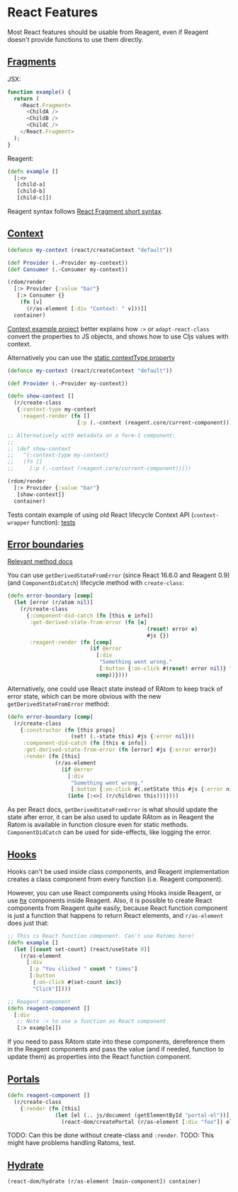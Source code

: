# React Features

Most React features should be usable from Reagent, even if Reagent doesn't
provide functions to use them directly.

## [Fragments](https://reactjs.org/docs/fragments.html)

JSX:
```js
function example() {
  return (
    <React.Fragment>
      <ChildA />
      <ChildB />
      <ChildC />
    </React.Fragment>
  );
}
```

Reagent:
```cljs
(defn example []
  [:<>
   [child-a]
   [child-b]
   [child-c]])
```

Reagent syntax follows [React Fragment short syntax](https://reactjs.org/docs/fragments.html#short-syntax).

## [Context](https://reactjs.org/docs/context.html)

```cljs
(defonce my-context (react/createContext "default"))

(def Provider (.-Provider my-context))
(def Consumer (.-Consumer my-context))

(rdom/render
  [:> Provider {:value "bar"}
   [:> Consumer {}
    (fn [v]
      (r/as-element [:div "Context: " v]))]]
  container)
```

[Context example project](../examples/react-context/src/example/core.cljs)
better explains how
`:>` or `adapt-react-class` convert the properties to JS objects,
and shows how to use Cljs values with context.

Alternatively you can use the [static contextType property](https://reactjs.org/docs/context.html#classcontexttype)

```cljs
(defonce my-context (react/createContext "default"))

(def Provider (.-Provider my-context))

(defn show-context []
  (r/create-class
   {:context-type my-context
    :reagent-render (fn []
                      [:p (.-context (reagent.core/current-component))])}))

;; Alternatively with metadata on a form-1 component:
;;
;; (def show-context
;;   ^{:context-type my-context}
;;   (fn []
;;     [:p (.-context (reagent.core/current-component))]))

(rdom/render
  [:> Provider {:value "bar"}
   [show-context]]
  container)
```

Tests contain example of using old React lifecycle Context API (`context-wrapper` function):
[tests](https://github.com/reagent-project/reagent/blob/master/test/reagenttest/testreagent.cljs#L1159-L1168)

## [Error boundaries](https://reactjs.org/docs/error-boundaries.html)

[Relevant method docs](https://reactjs.org/docs/react-component.html#static-getderivedstatefromerror)

You can use `getDerivedStateFromError` (since React 16.6.0 and Reagent 0.9) (and `ComponentDidCatch`) lifecycle method with `create-class`:

```cljs
(defn error-boundary [comp]
  (let [error (r/atom nil)]
    (r/create-class
      {:component-did-catch (fn [this e info])
       :get-derived-state-from-error (fn [e]
                                            (reset! error e)
                                            #js {})
       :reagent-render (fn [comp]
                          (if @error
                            [:div
                             "Something went wrong."
                             [:button {:on-click #(reset! error nil)} "Try again"]]
                            comp))})))
```

Alternatively, one could use React state instead of RAtom to keep track of error state, which
can be more obvious with the new `getDerivedStateFromError` method:

```cljs
(defn error-boundary [comp]
  (r/create-class
    {:constructor (fn [this props]
                    (set! (.-state this) #js {:error nil}))
     :component-did-catch (fn [this e info])
     :get-derived-state-from-error (fn [error] #js {:error error})
     :render (fn [this]
               (r/as-element
                 (if @error
                   [:div
                    "Something went wrong."
                    [:button {:on-click #(.setState this #js {:error nil})} "Try again"]]
                   (into [:<>] (r/children this)))})))
```

As per React docs, `getDerivedStateFromError` is what should update the state
after error, it can be also used to update RAtom as in Reagent the Ratom is available
in function closure even for static methods. `ComponentDidCatch` can be used
for side-effects, like logging the error.

## [Hooks](https://reactjs.org/docs/hooks-intro.html)

Hooks can't be used inside class components, and Reagent implementation creates
a class component from every function (i.e. Reagent component).

However, you can use React components using Hooks inside Reagent, or use
[hx](https://github.com/Lokeh/hx) components inside Reagent. Also, it is
possible to create React components from Reagent quite easily, because React
function component is just a function that happens to return React elements,
and `r/as-element` does just that:

```cljs
;; This is React function component. Can't use Ratoms here!
(defn example []
  (let [[count set-count] (react/useState 0)]
    (r/as-element
      [:div
       [:p "You clicked " count " times"]
       [:button
        {:on-click #(set-count inc)}
        "Click"]])))

;; Reagent component
(defn reagent-component []
  [:div
   ;; Note :> to use a function as React component
   [:> example]])
```

If you need to pass RAtom state into these components, dereference them in
the Reagent components and pass the value (and if needed, function to update them)
as properties into the React function component.

## [Portals](https://reactjs.org/docs/portals.html)

```cljs
(defn reagent-component []
  (r/create-class
    {:render (fn [this]
               (let [el (.. js/document (getElementById "portal-el"))]
                 (react-dom/createPortal (r/as-element [:div "foo"]) el)))}))

```

TODO: Can this be done without create-class and `:render`.
TODO: This might have problems handling Ratoms, test.

## [Hydrate](https://reactjs.org/docs/react-dom.html#hydrate)

```cljs
(react-dom/hydrate (r/as-element [main-component]) container)
```
